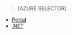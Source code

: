 > [AZURE.SELECTOR]
- [Portal](/documentation/articles/media-services-manage-content/)
- [.NET](/documentation/articles/media-services-index-content/)

<!---HONumber=67-->